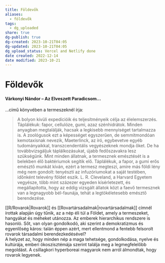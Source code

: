 ```yaml
---
title: Földevők
aliases:
  - földevők
tags:
  - dg_uploaded
share: true
dg-publish: true
dg-created: 2023-10-21T04:05
dg-updated: 2023-10-21T04:05
dg_upload_status: Vercel and Netlify done
date created: 2022-12-14
date modified: 2023-10-21
---
```


# Földevők

#### Várkonyi Nándor – Az Elveszett Paradicsom...

...című könyvében a termeszeknél írja:  
> A bolyon kívüli expedícióik és teljesítményeik célja az élelemszerzés. Táplálékuk: fapor, cellulóze, gumi, azaz szénhidrátok. Minden anyagban megtalálják, hacsak a legkisebb mennyiséget tartalmazza is. A zoológusok ezt a képességet egyszerűen, de semmitmondóan kemotaxisnak nevezik, Maeterlinck, az író, egybevetve egyéb tudományaikkal, transzcendentális vegyészeknek mondja őket. De ha továbbvizsgáljuk táplálkozásukat, újabb fedőszavakra lesz szükségünk. Mint minden állatnak, a termesznek emésztését is a belekben élő baktériumok segítik elő. Táplálékuk, a fapor, a gumi erős emésztő munkát kíván, ezért a termesz megteszi, amire más földi lény még nem gondolt: tenyészti az infuzóriumokat a saját testében, időnként televény földet eszik. L. R. Cleveland, a Harvard Egyetem vegyésze, több mint százezer egyeden kísérletezett, és megállapította, hogy az eddig vizsgált állatok közt a faevő termesznek van a legnagyobb bél-faunája, tehát a legtökéletesebb emésztő berendezése.  

[[R/Rovarok\|Rovarok]] és [[Rovartársadalmak\|rovartársadalmak]] címnél írottak alapján úgy tűnik, az a nép éli túl a Földet, amely a termeszeket, hangyákat és méheket utánozza. Az emberek hierarchikus rendszere is hasonló. Sőt, van olyan gondolkodó, aki szerint a demokratizmus és egyenlőség káros: talán éppen azért, mert ellentmond a fentebb felsorolt rovarok társadalmi berendezkedésével?  
A helyzet az, hogy minden nép a maga tehetsége, gondolkodása, nyelve és kultúrája, emberi ökoszisztémája szerint találja meg a legmegfelelőbb megoldást. A csillagkori hyperboreai magyarok nem arról álmondtak, hogy rovarok legyenek.  